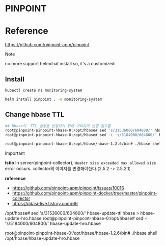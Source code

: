 # PINPOINT

# Reference
https://github.com/pinpoint-apm/pinpoint
> [!NOTE]  
> no more support helmchat install so, it's a customized.

## Install
```bash
kubectl create ns monitoring-system

helm install pinpoint . -n monitoring-system
```

## Change hbase TTL 
```bash
## hbase의  TTL 설정을 변경하기 위해 이미지의 변경 필요함
root@pinpoint-pinpoint-hbase-0:/opt/hbase# sed 's/31536000/604800/' hbase-update-ttl.hbase > hbase-update-hro.hbase
root@pinpoint-pinpoint-hbase-0:/opt/hbase# sed -i 's/5184000/604800/' hbase-update-hro.hbase

root@pinpoint-pinpoint-hbase-0:/opt/hbase/hbase-1.2.6/bin# ./hbase shell /opt/hbase/hbase-update-hro.hbase 
```


> [!IMPORTANT]
> **istio** In server(pinpoint-collector), `Header size exceeded max allowed size` error occurs.
> collector의 이미지를 변경해야한다.(2.5.2 -> 2.5.2.1)

**reference**
- https://github.com/pinpoint-apm/pinpoint/issues/10016
- https://github.com/pinpoint-apm/pinpoint-docker/tree/master/pinpoint-collector
- https://ddasi-live.tistory.com/66



/opt/hbase# sed 's/31536000/604800/' hbase-update-ttl.hbase > hbase-update-hro.hbase
root@pinpoint-pinpoint-hbase-0:/opt/hbase# sed -i 's/5184000/604800/' hbase-update-hro.hbase

root@pinpoint-pinpoint-hbase-0:/opt/hbase/hbase-1.2.6/bin# ./hbase shell /opt/hbase/hbase-update-hro.hbase 